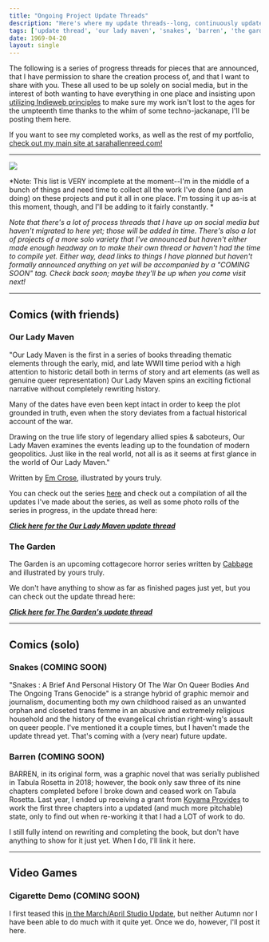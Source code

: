 ```yaml
---
title: "Ongoing Project Update Threads"
description: "Here's where my update threads--long, continuously updated posts about projects I'm working on and where I'm at with them--live." 
tags: ['update thread', 'our lady maven', 'snakes', 'barren', 'the garden']
date: 1969-04-20
layout: single
---
```


The following is a series of progress threads for pieces that are announced, that I have permission to share the creation process of, and that I want to share with you. These all used to be up solely on social media, but in the interest of both wanting to have everything in one place and insisting upon [utilizing Indieweb principles](https://indieweb.org/POSSE) to make sure my work isn't lost to the ages for the umpteenth time thanks to the whim of some techno-jackanape, I'll be posting them here.

If you want to see my completed works, as well as the rest of my portfolio, [check out my main site at sarahallenreed.com!](https://sarahallenreed.com)

---
<img class="floatleft" src="/constructionsm.png"/> 

*Note: This list is VERY incomplete at the moment--I'm in the middle of a bunch of things and need time to collect all the work I've done (and am doing) on these projects and put it all in one place. I'm tossing it up as-is at this moment, though, and I'll be adding to it fairly constantly. *

*Note that there's a lot of process threads that I have up on social media but haven't migrated to here yet; those will be added in time. There's also a lot of projects of a more solo variety that I've announced but haven't either made enough headway on to make their own thread or haven't had the time to compile yet. Either way, dead links to things I have planned but haven't formally announced anything on yet will be accompanied by a &quot;COMING SOON&quot; tag. Check back soon; maybe they'll be up when you come visit next!*

---
## Comics (with friends)

### Our Lady Maven

"Our Lady Maven is the first in a series of books threading thematic elements through the early, mid, and late WWII time period with a high attention to historic detail both in terms of story and art elements (as well as genuine queer representation) Our Lady Maven spins an exciting fictional narrative without completely rewriting history. 

Many of the dates have even been kept intact in order to keep the plot grounded in truth, even when the story deviates from a factual historical account of the war.

Drawing on the true life story of legendary allied spies & saboteurs, Our Lady Maven examines the events leading up to the foundation of modern geopolitics. Just like in the real world, not all is as it seems at first glance in the world of Our Lady Maven."

Written by [Em Crose](https://hexadecim8.com), illustrated by yours truly.

You can check out the series [here](https://ourladymaven.com) and check out a compilation of all the updates I've made about the series, as well as some photo rolls of the series in progress, in the update thread here:

***[Click here for the Our Lady Maven update thread](/post/update_olm)***

### The Garden

The Garden is an upcoming cottagecore horror series written by [Cabbage](https://kc-comics.com/) and illustrated by yours truly.

We don't have anything to show as far as finished pages just yet, but you can check out the update thread here:

***[Click here for The Garden's update thread](/post/update_garden)***

---

## Comics (solo)

### Snakes (COMING SOON)

"Snakes : A Brief And Personal History Of The War On Queer Bodies And The Ongoing Trans Genocide" is a strange hybrid of graphic memoir and journalism, documenting both my own childhood raised as an unwanted orphan and closeted trans femme in an abusive and extremely religious household and the history of the evangelical christian right-wing's assault on queer people. I've mentioned it a couple times, but I haven't made the update thread yet. That's coming with a (very near) future update. 

### Barren (COMING SOON)

BARREN, in its original form, was a graphic novel that was serially published in Tabula Rosetta in 2018; however, the book only saw three of its nine chapters completed before I broke down and ceased work on Tabula Rosetta. Last year, I ended up receiving a grant from [Koyama Provides](https://www.instagram.com/p/CjVaV5LO-PW/) to work the first three chapters into a updated (and much more pitchable) state, only to find out when re-working it that I had a LOT of work to do. 

I still fully intend on rewriting and completing the book, but don't have anything to show for it just yet. When I do, I'll link it here.

---

## Video Games

### Cigarette Demo (COMING SOON)

I first teased this [in the March/April Studio Update](http://localhost:1313/post/0008/#cigarettes-demo), but neither Autumn nor I have been able to do much with it quite yet. Once we do, however, I'll post it here.